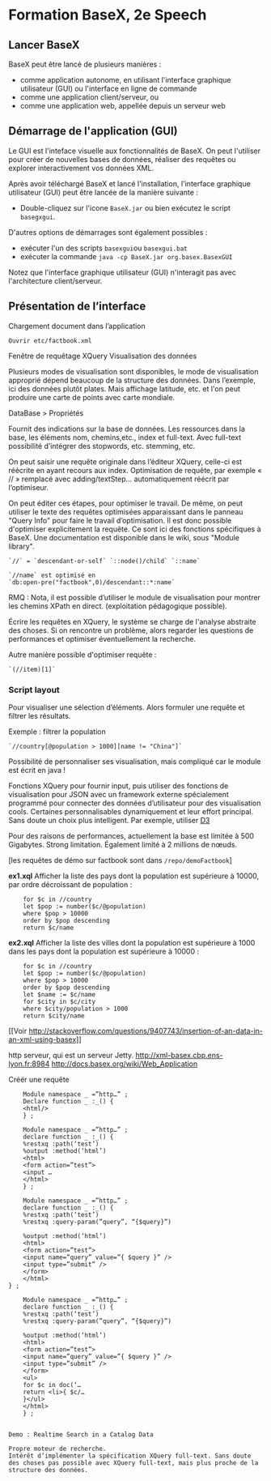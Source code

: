 Formation BaseX, 2e Speech
===============

Lancer BaseX
---------------

BaseX peut être lancé de plusieurs manières :

- comme application autonome, en utilisant l'interface graphique utilisateur (GUI) ou l'interface en ligne de commande
- comme une application client/serveur, ou
- comme une application web, appellée depuis un serveur web


Démarrage de l'application (GUI)
---------------

Le GUI est l'inteface visuelle aux fonctionnalités de BaseX. On peut l'utiliser pour créer de nouvelles bases de données, réaliser des requêtes ou explorer interactivement vos données XML.

Après avoir téléchargé BaseX et lancé l'installation, l'interface graphique utilisateur (GUI) peut être lancée de la manière suivante :

- Double-cliquez sur l'icone `BaseX.jar` ou bien exécutez le script `basegxgui`.

D'autres options de démarrages sont également possibles :

- exécuter l'un des scripts `basexgui`ou `basexgui.bat`
- exécuter la commande `java -cp BaseX.jar org.basex.BasexGUI`

Notez que l'interface graphique utilisateur (GUI) n'interagit pas avec l'architecture client/serveur.


Présentation de l’interface
---------------

Chargement document dans l’application

    Ouvrir etc/factbook.xml

Fenêtre de requêtage XQuery
Visualisation des données

Plusieurs modes de visualisation sont disponibles, le mode de visualisation approprié dépend beaucoup de la structure des données. Dans l’exemple, ici des données plutôt plates. Mais affichage latitude, etc. et l'on peut produire une carte de points avec carte mondiale.

DataBase > Propriétés

Fournit des indications sur la base de données. Les ressources dans la base, les éléments nom, chemins,etc., index et full-text.
Avec full-text possibilité d’intégrer des stopwords, etc. stemming, etc.

On peut saisir une requête originale dans l’éditeur XQuery, celle-ci est réécrite en ayant recours aux index. Optimisation de requête, par exemple « // » remplacé avec adding/textStep… automatiquement réécrit par l’optimiseur.

On peut éditer ces étapes, pour optimiser le travail.
De même, on peut utiliser le texte des requêtes optimisées apparaissant dans le panneau "Query Info" pour faire le travail d’optimisation. Il est donc possible d'optimiser explicitement la requête. Ce sont ici des fonctions spécifiques à BaseX. Une documentation est disponible dans le wiki, sous "Module library".

    `//` = `descendant-or-self` `::node()/child` `::name`

    `//name` est optimisé en
    `db:open-pre("factbook",0)/descendant::*:name`

RMQ : Nota, il est possible d’utiliser le module de visualisation pour montrer les chemins XPath en direct. (exploitation pédagogique possible).

Écrire les requêtes en XQuery, le système se charge de l'analyse abstraite des choses. Si on rencontre un problème, alors regarder les questions de performances et optimiser éventuellement la recherche.

Autre manière possible d'optimiser requête :

    `(//item)[1]`

### Script layout

Pour visualiser une sélection d’éléments.
Alors formuler une requête et filtrer les résultats.

Exemple : filtrer la population

    `//country[@population > 1000][name != "China"]`

Possibilité de personnaliser ses visualisation, mais compliqué car le module est écrit en java !

Fonctions XQuery pour fournir input, puis utiliser des fonctions de visualisation pour JSON avec un framework externe spécialement programmé pour connecter des données d’utilisateur pour des visualisation cools. Certaines personnalisables dynamiquement et leur effort principal. Sans doute un choix plus intelligent. Par exemple, utiliser [D3](https://github.com/mbostock/d3)

Pour des raisons de performances, actuellement la base est limitée à 500 Gigabytes.
Strong limitation.
Également limité à 2 millions de nœuds.

[les requêtes de démo sur factbook sont dans `/repo/demoFactbook`]

**ex1.xql** Afficher la liste des pays dont la population est supérieure à 10000, par ordre décroissant de population :

```xquery
    for $c in //country
    let $pop := number($c/@population)
    where $pop > 10000
    order by $pop descending
    return $c/name
```

**ex2.xql** Afficher la liste des villes dont la population est supérieure à 1000 dans les pays dont la population est supérieure à 10000 :

```xquery
    for $c in //country
    let $pop := number($c/@population)
    where $pop > 10000
    order by $pop descending
    let $name := $c/name
    for $city in $c/city
    where $city/population > 1000
    return $city/name
```

[[Voir
http://stackoverflow.com/questions/9407743/insertion-of-an-data-in-an-xml-using-basex]]

http serveur, qui est un serveur Jetty.
http://xml-basex.cbp.ens-lyon.fr:8984
http://docs.basex.org/wiki/Web_Application


Créér une requête

```xquery
    Module namespace _ =”http…” ;
    Declare function _ :_() {
    <html/>
    } ;
```

```xquery
    Module namespace _ =”http…” ;
    declare function _ :_() {
    %restxq :path(‘test’)
    %output :method(‘html’)
    <html>
    <form action=”test”>
    <input …
    </html>
    } ;
```

```xquery
    Module namespace _ =”http…” ;
    declare function _ :_() {
    %restxq :path(‘test’)
    %restxq :query-param(”query”, “{$query}”)

    %output :method(‘html’)
    <html>
    <form action=”test”>
    <input name=”query” value=”{ $query }” />
    <input type=”submit” />
    </form>
    </html>
} ;
```

```xquery
    Module namespace _ =”http…” ;
    declare function _ :_() {
    %restxq :path(‘test’)
    %restxq :query-param(”query”, “{$query}”)

    %output :method(‘html’)
    <html>
    <form action=”test”>
    <input name=”query” value=”{ $query }” />
    <input type=”submit” />
    </form>
    <ul>
    for $c in doc(‘…
    return <li>{ $c/…
    }</ul>
    </html>
    } ;


Demo : Realtime Search in a Catalog Data

Propre moteur de recherche.
Intérêt d’implémenter la spécification XQuery full-text. Sans doute des choses pas possible avec XQuery full-text, mais plus proche de la structure des données.

